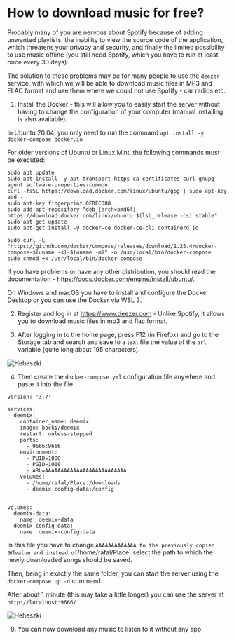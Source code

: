 # How to download music for free?

Probably many of you are nervous about Spotify because of adding unwanted playlists, the inability to view the source code of the application, which threatens your privacy and security, and finally the limited possibility to use music offline (you still need Spotify, which you have to run at least once every 30 days).

The solution to these problems may be for many people to use the `deezer` service, with which we will be able to download music files in MP3 and FLAC format and use them where we could not use Spotify - car radios etc.

1. Install the Docker - this will allow you to easily start the server without having to change the configuration of your computer (manual installing is also available).

In Ubuntu 20.04, you only need to run the command `apt install -y docker-compose docker.io`

For older versions of Ubuntu or Linux Mint, the following commands must be executed:
```
sudo apt update
sudo apt install -y apt-transport-https ca-certificates curl gnupg-agent software-properties-common
curl -fsSL https://download.docker.com/linux/ubuntu/gpg | sudo apt-key add -
sudo apt-key fingerprint 0EBFCD88
sudo add-apt-repository "deb [arch=amd64] https://download.docker.com/linux/ubuntu $(lsb_release -cs) stable"
sudo apt-get update
sudo apt-get install -y docker-ce docker-ce-cli containerd.io

sudo curl -L "https://github.com/docker/compose/releases/download/1.25.4/docker-compose-$(uname -s)-$(uname -m)" -o /usr/local/bin/docker-compose
sudo chmod +x /usr/local/bin/docker-compose
```

If you have problems or have any other distribution, you should read the documentation - https://docs.docker.com/engine/install/ubuntu/.

On Windows and macOS you have to install and configure the Docker Desktop or you can use the Docker via WSL 2.


2) Register and log in at https://www.deezer.com - Unlike Spotify, it allows you to download music files in mp3 and flac format.

3) After logging in to the home page, press F12 (in Firefox) and go to the Storage tab and search and save to a text file the value of the `arl` variable (quite long about 195 characters).

![Heheszki](https://user-images.githubusercontent.com/41945903/83638574-a5ec3c00-a5a9-11ea-8002-2ff6f295842c.png)

4. Then create the `docker-compose.yml` configuration file anywhere and paste it into the file.

```
version: '3.7'

services:
  deemix:
    container_name: deemix
    image: bocki/deemix
    restart: unless-stopped
    ports:
      - 9666:9666
    environment:
      - PUID=1000
      - PGID=1000
      - ARL=AAAAAAAAAAAAAAAAAAAAAAAAAA
    volumes:
      - /home/rafal/Place:/downloads
      - deemix-config-data:/config


volumes:
  deemix-data:
    name: deemix-data
  deemix-config-data:
    name: deemix-config-data
```

In this file you have to change `AAAAAAAAAAAAA to the previously copied `arl` value and instead of `/home/rafal/Place` select the path to which the newly downloaded songs should be saved.

Then, being in exactly the same folder, you can start the server using the `docker-compose up -d` command.

After about 1 minute (this may take a little longer) you can use the server at `http://localhost:9666/`.

![Heheszki](https://user-images.githubusercontent.com/41945903/83638000-c36cd600-a5a8-11ea-92a2-b7c1249af4c4.png)

8. You can now download any music to listen to it without any app.
